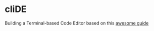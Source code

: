 # cliDE
Building a Terminal-based Code Editor based on this [awesome guide](https://viewsourcecode.org/snaptoken/kilo/01.setup.html)
